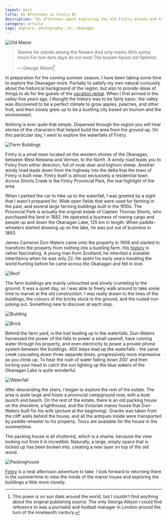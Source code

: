 ```yaml
---
layout: post
title: An Afternoon in Fintry BC
description: “An afternoon spent exploring the old Fintry estate and the waterfall.”
category: article    
tags: explore, photography, bc, okanagan
---
```


![Old Manor](http://www.foursides.ca/images/fintry1.jpg)

> Serene He stands among the flowers
> And only marks life’s sunny hours
> For him dark days do not exist
> The brazen-faced old Optimist
>  
> — George Allison[^1]

In preparation for the coming summer season, I have been taking some time to explore the Okanagan more. Partially to satisfy my own natural curiousity about the historical background of the region, but also to provide ideas of things to do for the guests of the [vacation rental](http://www.dosbalconeskelowna.com "Dos Balcones Kelowna"). When I first arrived in the valley five years ago, I thought the history was to be fairly basic: the valley was discovered to be a perfect climate to grow apples, peaches, and other fruit, and then slowly grew up to be a bustling city based on tourism and the environment. 

Nothing is ever quite that simple. Dispersed through the region you will hear stories of the characters that helped build the area from the ground up. On this particular day, I went to explore the waterfalls of Fintry. 

![Farm Buildings](http://www.foursides.ca/images/Fintry7.jpg "Farm Buildings")

Fintry is a small town located on the western shores of the Okanagan, between West Kelowna and Vernon, to the North. A windy road leads you to Fintry from either direction, full of mule deer and bighorn sheep. Another windy road leads down from the highway into the delta that the town of Fintry is built near. Fintry itself is almost exclusively a residential town. Across Shorts Creek is the Fintry Provincial Park, the real highlight of the area. 

When I parked the car to hike up to the waterfall, I was greeted by a sight that I wasn’t prepared for. Wide open fields that were used for farming in the past, and several large farming buildings built in the 1910s. The Provincial Park is actually the original estate of Captain Thomas Shorts, who purchased the land in 1882. He operated a business of rowing cargo and people up and down the Okanagan Lake, 125 km in length. When paddle-wheelers started showing up on the lake, he was put out of business in 1893. 

James Cameron Dun-Waters came onto the property in 1908 and started to transform the property from nothing into a bustling farm. His [history](http://www.fintry.ca/history/index.php "James Cameron Dun-Waters") is rather fascinating. A young man from Scotland, he inherited a sizeable inheritance when he was only 22. He spent his early years traveling the world hunting before he came across the Okanagan and fell in love. 

![Roof](http://www.foursides.ca/images/Fintry2.jpg "Roof")

The farm buildings are mainly untouched and slowly crumbling to the ground. It was a quiet day, so I was able to freely walk around to take some time to marvel at the old construction. I was really drawn to the lines of the buildings, the colours of the bricks stuck in the ground, and the rusted iron poking out. Something new to discover at each step.

![Building](http://www.foursides.ca/images/fintry4.jpg "Building")

![Brick](http://www.foursides.ca/images/fintry5.jpg "Brick")

Behind the farm yard, is the trail leading up to the waterfalls. Dun-Waters harnessed the power of the falls to power a small sawmill, have running water through his property, and even electricity to power a private phone system between the buildings. 400 steps lead up the waterfalls - the same creek cascading down three separate times, progressively more impressive as you climb up. To hear the rush of water falling down 200’ and then turning your head to catch the sun lighting up the blue waters of the Okanagan Lake is quite wonderful. 

![Waterfall](http://www.foursides.ca/images/fintry3.jpg "Waterfall")

After descending the stairs, I began to explore the rest of the estate. The area is quite large and hosts a provincial campground now, with a boat launch and beach. On the rest of the estate, there is an old packing house on the shoreline, a lighthouse, and the Victorian manor house that Dun-Waters built for his wife (picture at the beginning). Granite was taken from the cliff walls behind the house, and all the antiques inside were transported by paddle-wheeler to his property. Tours are available for the house in the summertime. 

The packing house is all shuttered, which is a shame, because the view looking out from it is incredible. Naturally, a large, empty space that is locked up has been broken into, creating a new layer on top of the old wood. 

![Packinghouse](http://www.foursides.ca/images/fintry6.jpg "Packinghouse")

[Fintry](http://www.fintry.ca/index.php "Fintry, BC") is a neat afternoon adventure to take. I look forward to returning there in the summertime to view the inside of the manor house and exploring the buildings a little more closely. 




[^1]:	This poem is on sun dials around the world, but I couldn’t find anything about the original publishing source. The only George Allison I could find reference to was a journalist and football manager in London around the turn of the nineteenth century. 